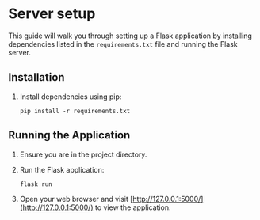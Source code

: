 # Server setup

This guide will walk you through setting up a Flask application by installing dependencies listed in the `requirements.txt` file and running the Flask server. 

## Installation

1. Install dependencies using pip:

    ```
    pip install -r requirements.txt
    ```

## Running the Application

1. Ensure you are in the project directory.

2. Run the Flask application:

    ```
    flask run
    ```

3. Open your web browser and visit [http://127.0.0.1:5000/](http://127.0.0.1:5000/) to view the application.
